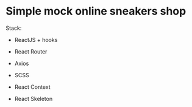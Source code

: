 # Simple mock online sneakers shop

Stack:

- ReactJS + hooks

- React Router

- Axios

- SCSS

- React Context

- React Skeleton
